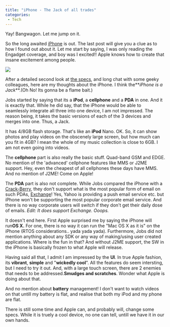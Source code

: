 ```yaml
---
title: "iPhone - The Jack of all trades"
categories:
 - Tech
---
```


Yay! Bangwagon. Let me jump on it.

So the long awaited [iPhone][0] is out. The last post will give you a clue as to how I found out about it. Let me start by saying, I was only reading the Engadget coverage, and boy was I excited!! Apple knows how to create that insane excitement among people.

![](http://www.engadget.com/media/2007/01/dsc_0182.jpg)

After a detailed second look at [the specs][1], and long chat with some geeky colleagues, here are my thoughts about the iPhone. I think the**_iPhone is a Jack_**.(Oh No! Its gonna be a flame bait.)

Jobs started by saying that its a **iPod**, a **cellphone** and a **PDA** in one. And it is exactly that. While he did say, that the iPhone would be able to seamlessly integrate all three into one device, I am not impressed. The reason being, it takes the basic versions of each of the 3 devices and merges into one. Thus, a Jack.

It has 4/8GB flash storage. That's like an **iPod** Nano. OK. So, it can show photos and play videos on the obscenely large screen, but how much can you fit in 4GB? I mean the whole of my music collection is close to 6GB. I am not even going into videos.

The **cellphone** part is also really the basic stuff. Quad-band GSM and EDGE. No mention of the 'advanced' cellphone features like MMS or J2ME support. Hey, even the cheapest of all cellphones these days have MMS. And no mention of J2ME! Come on Apple!

The **PDA** part is also not complete. While Jobs compared the iPhone with a [Crack-Berry][2], they don't support what is the most popular form of email on such PDAs, [Exchange][3]! Yes, Yahoo is providing a push email service etc. but iPhone won't be supporting the most popular corporate email service. And there is no way corporate users will switch if they don't get their daily dose of emails. _Edit: It does support Exchange. Ooops._

It doesn't end here. First Apple surprised me by saying the iPhone will run**OS X.** For one, there is no way it can run the "Mac OS X as it is" on the iPhone (RTOS considerations.. yada yada yada). Furthermore, Jobs did not mention anything about any SDK or any way of making/using user created applications. Where is the fun in that? And without J2ME support, the SW in the iPhone is basically frozen to what Apple will release.

Having said all that, I admit I am impressed by the **UI**. In true Apple fashion, its **vibrant**, **simple** and "**wickedly cool**". All the features do seem intersting, but I need to try it out. And, with a large touch screen, there are 2 enemies that needs to be addressed.**Smudges and scratches**. Wonder what Apple is doing about that.

And no mention about **battery** management! I don't want to watch videos on that untill my battery is flat, and realise that both my iPod and my phone are flat.

There is still some time and Apple can, and probably will, change some specs. While it is truely a cool device, no one can tell, untill we have it in our own hands.

[0]: http://www.apple.com/iphone/
[1]: http://thewheat.wordpress.com/2007/01/10/mind-blowing/
[2]: http://www.blackberry.com/
[3]: http://www.microsoft.com/exchange/default.mspx
